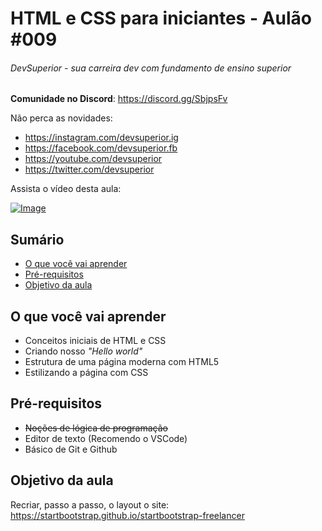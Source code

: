 # HTML e CSS para iniciantes - Aulão #009
###### DevSuperior - sua carreira dev com fundamento de ensino superior

**Comunidade no Discord**:
https://discord.gg/SbjpsFv

Não perca as novidades:
- https://instagram.com/devsuperior.ig
- https://facebook.com/devsuperior.fb
- https://youtube.com/devsuperior
- https://twitter.com/devsuperior

Assista o vídeo desta aula:

[![Image](https://raw.githubusercontent.com/devsuperior/aulao009/class-structure/thumbnail.jpg "Vídeo no Youtube")](https://www.youtube.com/c/DevSuperior)

## Sumário
- [O que você vai aprender](#O-que-você-vai-aprender)
- [Pré-requisitos](#pré-requisitos)
- [Objetivo da aula](#Objetivo-da-aula) 

## O que você vai aprender
- Conceitos iniciais de HTML e CSS
- Criando nosso _"Hello world"_
- Estrutura de uma página moderna com HTML5
- Estilizando a página com CSS

## Pré-requisitos

- ~~Noções de lógica de programação~~
- Editor de texto (Recomendo o VSCode)
- Básico de Git e Github

## Objetivo da aula

Recriar, passo a passo, o layout o site: https://startbootstrap.github.io/startbootstrap-freelancer
